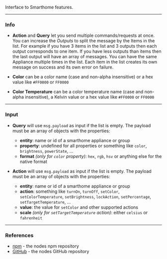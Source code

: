 Interface to Smarthome features.

---

### **Info**

- **Action** and **Query** let you send multiple commands/requests at once. You can increase the *Outputs* to split the message by the Items in the list. For example if you have 3 items in the list and 3 outputs then each output corresponds to one item. If you have less outputs than items then the last output will have an array of messages. You can have the same Appliance multiple times in the list. 
Each item in the list creates its own message on success and its own error on failure.

- **Color** can be a color name (case and non-alpha insensitive) or a hex value like `#FF0000` or `FF0000`
- **Color Temperature** can be a color temperature name (case and non-alpha insensitive), a Kelvin value or a hex value like `#FF0000` or `FF0000`

---

### **Input**

- **Query** will use `msg.payload` as input if the list is empty. The payload must be an array of objects with the properties:
  - **entity**: name or id of a smarthome appliance or group
  - **property**: undefined for all properties or something like `color`, `brightness`, `powerState`, ...
  - **format** *(only for `color` property)*: `hex`, `rgb`, `hsv` or anything else for the native format

- **Action** will use `msg.payload` as input if the list is empty. The payload must be an array of objects with the properties:
  - **entity**: name or id of a smarthome appliance or group
  - **action**: something like `turnOn`, `turnOff`, `setColor`, `setColorTemperature`, `setBrightness`, `lockAction`, `setPercentage`, `setTargetTemperature`, ...
  - **value**: the value for `setColor` and other supported actions
  - **scale** *(only for `setTargetTemperature` action)*: either `celsius` or `fahrenheit`

---

### **References**
 - [npm](https://npmjs.com/package/node-red-contrib-alexa-remote-fork) - the nodes npm repository
 - [GitHub](https://github.com/hgross/node-red-contrib-alexa-remote-fork) - the nodes GitHub repository
